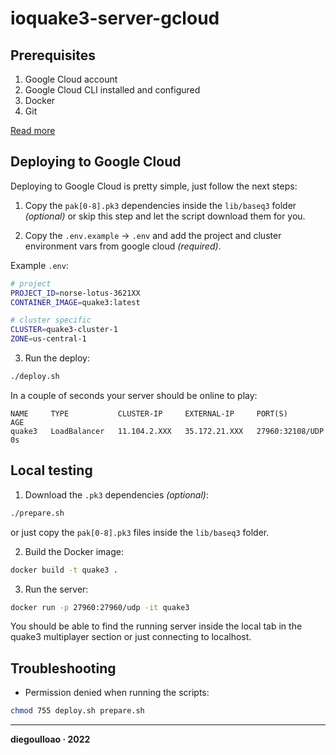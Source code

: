 # ioquake3-server-gcloud

## Prerequisites

1. Google Cloud account
2. Google Cloud CLI installed and configured
3. Docker
4. Git

[Read more](https://github.com/diegoulloao/ioquake3-server-gcloud/tree/main/docs/prerequisites.md)

## Deploying to Google Cloud

Deploying to Google Cloud is pretty simple, just follow the next steps:

1. Copy the `pak[0-8].pk3` dependencies inside the `lib/baseq3` folder _(optional)_ or skip this step and let the script download them for you.

2. Copy the `.env.example` -> `.env` and add the project and cluster environment vars from google cloud _(required)_.

Example `.env`:

```bash
# project
PROJECT_ID=norse-lotus-3621XX
CONTAINER_IMAGE=quake3:latest

# cluster specific
CLUSTER=quake3-cluster-1
ZONE=us-central-1
```

3. Run the deploy:

```bash
./deploy.sh
```

In a couple of seconds your server should be online to play:

```
NAME     TYPE           CLUSTER-IP     EXTERNAL-IP     PORT(S)           AGE
quake3   LoadBalancer   11.104.2.XXX   35.172.21.XXX   27960:32108/UDP   0s
```

## Local testing

1. Download the `.pk3` dependencies _(optional)_:

```bash
./prepare.sh
```

or just copy the `pak[0-8].pk3` files inside the `lib/baseq3` folder.

2. Build the Docker image:

```bash
docker build -t quake3 .
```

3. Run the server:

```bash
docker run -p 27960:27960/udp -it quake3
```

You should be able to find the running server inside the local tab in the quake3 multiplayer section or just connecting to localhost.

## Troubleshooting

- Permission denied when running the scripts:

```bash
chmod 755 deploy.sh prepare.sh
```

---

**diegoulloao · 2022**
